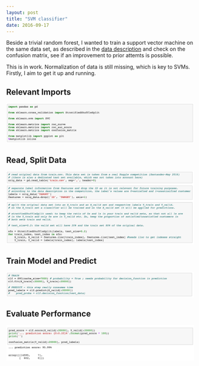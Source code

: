 ```yaml
---
layout: post
title: "SVM classifier"
date: 2016-09-17
---
```


Beside a trivial random forest, I wanted to train a support vector machine on the same data set, as described in the [data description](/blog/2016/08/23/dataset-description)
and check on the confusion matrix, see if an improvement to prior attemts is possible. 

This is in work. Normalization of data is still missing, which is key to SVMs. Firstly, I aim to get it up and running. 

## Relevant Imports
![relevant imports](/assets/code-snippets/2016-09-17-svm/relevant-imports.png "relevant imports")

## Read, Split Data
![read split data](/assets/code-snippets/2016-09-17-svm/read-split-data.png "read split data")

## Train Model and Predict
![model train predict](/assets/code-snippets/2016-09-17-svm/model-train-predict.png "model train predict")

## Evaluate Performance
![evaluate performance](/assets/code-snippets/2016-09-17-svm/evaluate-performance.png "evaluate performance")